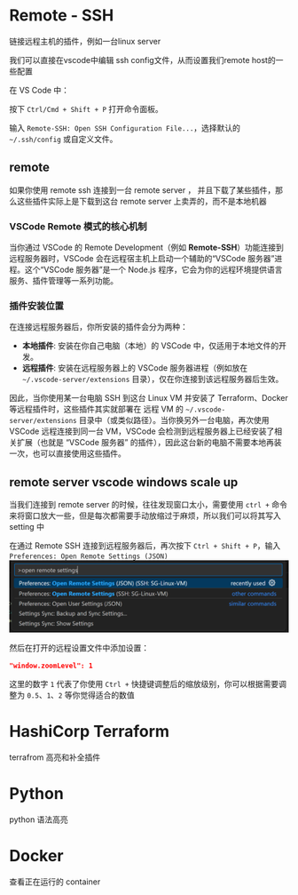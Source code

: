 # Remote - SSH

链接远程主机的插件，例如一台linux server



我们可以直接在vscode中编辑 ssh config文件，从而设置我们remote host的一些配置

在 VS Code 中：

按下 `Ctrl/Cmd + Shift + P` 打开命令面板。

输入 `Remote-SSH: Open SSH Configuration File...`，选择默认的 `~/.ssh/config` 或自定义文件。



## remote 

如果你使用 remote ssh 连接到一台 remote server ， 并且下载了某些插件，那么这些插件实际上是下载到这台 remote server 上卖弄的，而不是本地机器

### VSCode Remote 模式的核心机制

当你通过 VSCode 的 Remote Development（例如 **Remote-SSH**）功能连接到远程服务器时，VSCode 会在远程宿主机上启动一个辅助的“VSCode 服务器”进程。这个“VSCode 服务器”是一个 Node.js 程序，它会为你的远程环境提供语言服务、插件管理等一系列功能。

### 插件安装位置

在连接远程服务器后，你所安装的插件会分为两种：

- **本地插件**: 安装在你自己电脑（本地）的 VSCode 中，仅适用于本地文件的开发。
- **远程插件**: 安装在远程服务器上的 VSCode 服务器进程（例如放在 `~/.vscode-server/extensions` 目录），仅在你连接到该远程服务器后生效。

因此，当你使用某一台电脑 SSH 到这台 Linux VM 并安装了 Terraform、Docker 等远程插件时，这些插件其实就部署在 远程 VM 的 `~/.vscode-server/extensions` 目录中（或类似路径）。当你换另外一台电脑，再次使用 VSCode 远程连接到同一台 VM，VSCode 会检测到远程服务器上已经安装了相关扩展（也就是 “VSCode 服务器” 的插件），因此这台新的电脑不需要本地再装一次，也可以直接使用这些插件。



## remote server vscode windows scale up

当我们连接到 remote server 的时候，往往发现窗口太小，需要使用 `ctrl +` 命令来将窗口放大一些，但是每次都需要手动放缩过于麻烦，所以我们可以将其写入 setting 中

在通过 Remote SSH 连接到远程服务器后，再次按下 `Ctrl + Shift + P`，输入 `Preferences: Open Remote Settings (JSON)`![remote settings](./images/remote-settings.png)

然后在打开的远程设置文件中添加设置：

```json
"window.zoomLevel": 1
```

这里的数字 `1` 代表了你使用 `Ctrl +` 快捷键调整后的缩放级别，你可以根据需要调整为 `0.5`、`1`、`2` 等你觉得适合的数值



# HashiCorp Terraform

terrafrom 高亮和补全插件



# Python

python 语法高亮



# Docker

查看正在运行的 container

